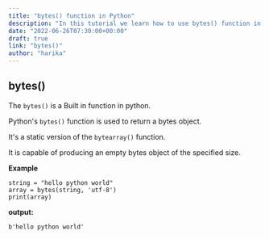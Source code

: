 ```yaml
---
title: "bytes() function in Python"
description: "In this tutorial we learn how to use bytes() function in Python"
date: "2022-06-26T07:30:00+00:00"
draft: true
link: "bytes()"
author: "harika"
---
```


## bytes()
The `bytes()` is a Built in function in python.

Python's `bytes()` function is used to return a bytes object.

It's a static version of the `bytearray()` function.

It is capable of producing an empty bytes object of the specified size. 

**Example**
```
string = "hello python world"  
array = bytes(string, 'utf-8')  
print(array)
```
**output:**
```  
b'hello python world'
```